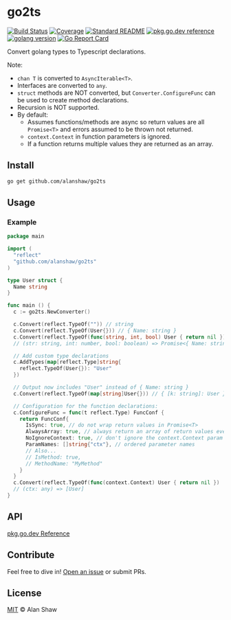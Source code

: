 # go2ts

[![Build Status](https://travis-ci.org/alanshaw/go2ts.svg?branch=main)](https://travis-ci.org/alanshaw/go2ts)
[![Coverage](https://codecov.io/gh/alanshaw/go2ts/branch/main/graph/badge.svg)](https://codecov.io/gh/alanshaw/go2ts)
[![Standard README](https://img.shields.io/badge/readme%20style-standard-brightgreen.svg)](https://github.com/RichardLitt/standard-readme)
[![pkg.go.dev reference](https://img.shields.io/badge/go.dev-reference-007d9c?logo=go&logoColor=white)](https://pkg.go.dev/github.com/alanshaw/go2ts)
[![golang version](https://img.shields.io/badge/golang-%3E%3D1.15.0-orange.svg)](https://golang.org/)
[![Go Report Card](https://goreportcard.com/badge/github.com/alanshaw/go2ts)](https://goreportcard.com/report/github.com/alanshaw/go2ts)

Convert golang types to Typescript declarations.

Note:
* `chan T` is converted to `AsyncIterable<T>`.
* Interfaces are converted to `any`.
* `struct` methods are NOT converted, but `Converter.ConfigureFunc` can be used to create method declarations.
* Recursion is NOT supported.
* By default:
    * Assumes functions/methods are async so return values are all `Promise<T>` and errors assumed to be thrown not returned.
    * `context.Context` in function parameters is ignored.
    * If a function returns multiple values they are returned as an array.

## Install

```sh
go get github.com/alanshaw/go2ts
```

## Usage

### Example

```go
package main

import (
  "reflect"
  "github.com/alanshaw/go2ts"
)

type User struct {
  Name string
}

func main () {
  c := go2ts.NewConverter()

  c.Convert(reflect.TypeOf("")) // string
  c.Convert(reflect.TypeOf(User{})) // { Name: string }
  c.Convert(reflect.TypeOf(func(string, int, bool) User { return nil })
  // (str: string, int: number, bool: boolean) => Promise<{ Name: string }>

  // Add custom type declarations
  c.AddTypes(map[reflect.Type]string{
    reflect.TypeOf(User{}): "User"
  })

  // Output now includes "User" instead of { Name: string }
  c.Convert(reflect.TypeOf(map[string]User{})) // { [k: string]: User }

  // Configuration for the function declarations:
  c.ConfigureFunc = func(t reflect.Type) FuncConf {
    return FuncConf{
      IsSync: true, // do not wrap return values in Promise<T>
      AlwaysArray: true, // always return an array of return values even if there's only 1
      NoIgnoreContext: true, // don't ignore the context.Context param
      ParamNames: []string{"ctx"}, // ordered parameter names
      // Also...
      // IsMethod: true,
      // MethodName: "MyMethod"
    }
  }
  c.Convert(reflect.TypeOf(func(context.Context) User { return nil })
  // (ctx: any) => [User]
}
```

## API

[pkg.go.dev Reference](https://pkg.go.dev/github.com/alanshaw/go2ts)

## Contribute

Feel free to dive in! [Open an issue](https://github.com/alanshaw/go2ts/issues/new) or submit PRs.

## License

[MIT](LICENSE) © Alan Shaw
